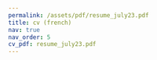 ```yaml
---
permalink: /assets/pdf/resume_july23.pdf
title: cv (french)
nav: true
nav_order: 5
cv_pdf: resume_july23.pdf
---
```

